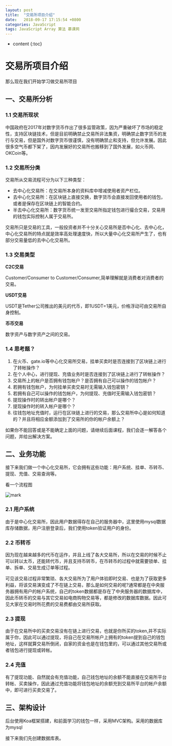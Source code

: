 ```yaml
---
layout: post
title:  "交易所项目介绍"
date:   2018-09-17 17:15:54 +0800
categories: JavaScript
tags: JavaScript Array 算法 慕课网
---
```


* content
{:toc}
# 交易所项目介绍

那么现在我们开始学习做交易所项目

## 一、交易所分析

### 1.1 交易所现状

中国政府在2017年对数字货币作出了很多监管政策，因为严重破坏了市场的稳定性，支持区块链技术，但是目前明确禁止交易所非法集资，明确禁止数字货币的发行与交易，但是国外对数字货币很谨慎，没有明确禁止和支持，但允许发展。因此很多空气币都下架了，因内发展好的交易所也搬移到了国外发展，如火币网、OKCoin等。



### 1.2 交易所分类

交易所从交易流程可分为以下三种类型：

- 去中心化交易所：在交易所本身的资料库中增减使用者资产栏位。
- 去中心化交易所：在区块链上直接交换，数字货币会直接发回使用者的钱包，或者是保存在区块链上的智能合约。
- 半去中心化交易所：数字货币统一发至交易所指定钱包进行撮合交易，交易用的钱包实际控制人属于交易所。

交易所只是交易的工具，一般投资者并不十分关心交易所是否中心化、去中心化，中心化交易所的特点就是效率高处理速度快，所以大量中心化交易所产生了，也有部分交易量低的去中心化交易所。

### 1.3 交易类型

**C2C交易**

Customer/Consumer to Customer/Consumer,简单理解就是消费者对消费者的交易。

**USDT交易**

USDT是Tether公司推出的美元的代币，即1USDT=1美元，价格浮动可由交易所自身控制。

**币币交易**

数字资产与数字资产之间的交易。

### 1.4 思考题？

1. 在火币、gate.io等中心化交易所交易，挂单买卖时是否连接到了区块链上进行了转帐操作？
2. 在个人中心，进行提现、充值业务时是否连接到了区块链上进行了转帐操作？
3. 交易所上的帐户是否拥有钱包帐户？是否拥有自己可以操作的钱包帐户？
4. 若拥有钱包帐户，为何挂单买卖交易时无需输入钱包密钥？
5. 若拥有自己可以操作的钱包帐户，为何提现、充值时无需输入钱包密钥？
6. 提现操作时的转出帐户是哪个？
7. 提现操作时的转入帐户是哪个？
8. 往钱包地址充值时，运行在区块链上进行的交易，那么交易所中心是如何知道的？并且将相应金额添加到了交易所的你的帐户余额上？

如果你不能回答或是不能确定上面的问题，请继续后面课程，我们会逐一解答各个问题，并给出解决方案。

## 二、业务功能

接下来我们做一个中心化交易所，它会拥有这些功能：用户系统、挂单、币转币、提现、充值、交易查询等。

看一个流程图

![mark](http://p9ug71a1p.bkt.clouddn.com/blog/180825/j5g6A6194i.png?imageslim)

### 2.1 用户系统

由于是中心化交易所，因此用户数据得存在自己的服务器中，这里使用mysql数据库存储数据，用户注册登录后，我们使用token验证用户的身份。

### 2.2 币转币

因为现在越来越多的代币在运作，并且上线了各大交易所，所以在交易的时候不止可以转以太币，还能转代币，并且支持币转币，在币转币的过程中就需要锁单、挂单、拆单、交易生成订单等过程。

可见该交易过程非常繁琐、各大交易所为了用户体验即时交易、也是为了获取更多利益，将该交易演变成了不在链上交易，那么是如何交易的呢?通常都是在中央服务器拥有用户的帐户系统，自己的token数据都是存在了中央服务器的数据库中，因此币转币的交易与其它交易如电商购物交易等，都是修改的数据库数据。因此可见大家在交易时所花费的交易费都由交易所获取。

### 2.3 提现

由于在交易所中的买卖交易没有在链上进行交易，也就是你所买的token,并不实际属于你，因此可以通过提现，将自己在交易所帐户上拥有的token提到自己的钱包地址，这样就算交易所倒闭，自家的资金也是在钱包里的，可以通过其他交易所或者钱包进行提现或转帐。

### 2.4 充值

有了提现功能、自然就会有充值功能，自己钱包地址的余额不能直接在交易所平台转帐、买卖操作，因此通过充值功能将钱包地址的余额充到交易所平台的帐户余额中，即可进行买卖交易了。

## 三、架构设计

后台使用Koa框架搭建，和前面学习的钱包一样，采用MVC架构。采用的数据库为mysql

接下来我们先创建数据库表。

